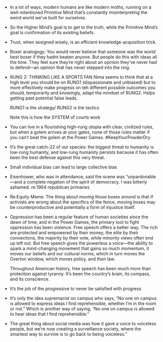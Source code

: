
- In a lot of ways, modern humans are like modern moths, running on a well-intentioned Primitive Mind that’s constantly misinterpreting the weird world we’ve built for ourselves.

- So the Higher Mind’s goal is to get to the truth, while the Primitive Mind’s goal is confirmation of its existing beliefs.

- Trust, when assigned wisely, is an efficient knowledge-acquisition trick.

- Boxer analogogy: You would never believe that someone was the world best boxer if they hadnt beaten anyone.
   But people do this with ideas all the time. They feel sure they’re right about an opinion they’ve never had to defend—an opinion that has never stepped into the ring.

- RUNG 2: THINKING LIKE A SPORTS FAN
  Nima seems to think that at a high level you should be on RUNG1 (dispassionate and unbiased) but to more effectively make progress on teh different possible outcomes you should, temporarily and knowingly, adapt the mindset of RUNG2. Helps getting past potential false leads.

  RUNG1 is the strategy/ RUNG2 is the tactics

  Note this is how the SYSTEM of courts work
  
-  You can live in a flourishing high-rung utopia with clear, civilized rules, but when a golem arrives at your gates, none of those rules matter if you can’t beat the golem at the Power Games.
   #KeepYourPowderDry

-  It’s the great catch-22 of our species: the biggest threat to humanity is low-rung humanity, and low-rung humanity persists because it has often been the best defense against this very threat.

- Small individual bias can lead to large collective bias

- Eisenhower, who was in attendance, said the scene was “unpardonable—and a complete negation of the spirit of democracy. I was bitterly ashamed. re:1964 republican primaries

- Re:Equity Meme:   The thing about moving those boxes around is that if activists are wrong about the specifics of the fence, moving boxes may be counterproductive and potentially a form of injustice itself.

- Oppression has been a regular feature of human societies since the dawn of time, and in the Power Games, the primary tool to fight oppression has been violence. Free speech offers a better way. The rich are protected and empowered by their money, the elite by their connections, the majority by their vote, while minority views often end up left out. But free speech gives the powerless a voice—the ability to spark a mind-changing movement that gains so much momentum, it moves our beliefs and our cultural norms, which in turn moves the Overton window, which moves policy, and then law.

  Throughout American history, free speech has been much more than protection against tyranny. It’s been the country’s brain, its compass, and its conscience.

- It’s the job of the progressive to never be satisfied with progress

- It’s only the idea supremacist on campus who says, “No one on campus is allowed to express ideas I find reprehensible, whether I’m in the room or not.” Which is another way of saying, “No one on campus is allowed to hear ideas that I find reprehensible.”

- The great thing about social media was how it gave a voice to voiceless people, but we’re now creating a surveillance society, where the smartest way to survive is to go back to being voiceless.”


